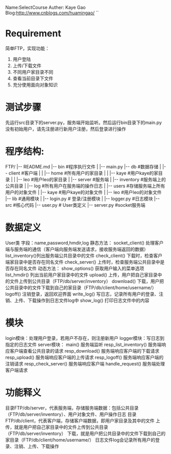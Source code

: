 Name:SelectCourse
Auther: Kaye Gao
Blog:http://www.cnblogs.com/huamingao/
``
# Requirement
简单FTP，实现功能：
1. 用户登陆
2. 上传/下载文件
3. 不同用户家目录不同
4. 查看当前目录下文件
5. 充分使用面向对象知识

# 测试步骤
先运行src目录下的server.py，服务端开始监听。然后运行bin目录下的main.py
没有初始用户，请先注册进行新用户注册，然后登录进行操作

# 程序结构:
FTP/
|-- README.md
|-- bin #程序执行文件
|   |-- main.py
|-- db  #数据存储
|   |-- client  #客户端
|   |   |-- home  #所有用户的家目录
|   |       |-- kaye #用户kaye的家目录
|   |       |-- leo  #用户leo的家目录
|   |-- server #服务端
|       |-- inventory #服务端上的公共目录
|       |-- log  #所有用户在服务端的操作日志
|       |-- users  #存储服务端上所有用户的对象文件
|           |-- kaye  #用户kaye的对象文件
|           |-- leo  #用户leo的对象文件
|-- lib #通用模块
|   |-- login.py  # 登录/注册模块
|   |-- logger.py  #日志模块
|-- src #核心代码
    |-- user.py  # User类定义
    |-- server.py  #socket服务端


# 数据定义
User类
    字段：name,password,hmdir,log
    静态方法：
    socket_client() 处理客户端与服务端的通信（客户端向服务端发送请求，接收服务端返回的数据）
    list_inventory()列出服务端公共目录中的文件
    check_client()  下载时，检查客户端家目录中是否存在同名文件
    check_server()  上传时，检查服务端公共目录中是否存在同名文件
    动态方法：
    show_options()  获取用户输入的菜单选项
    list_hmdir()    列出当前用户家目录中的文件
    upload()        上传，用户把自己家目录中的文件上传到公共目录（FTP/db/server/inventory）
    download()      下载，用户把公共目录中的文件下载到自己的家目录（FTP/db/client/home/username/）
    logoff()        注销登录，返回欢迎界面
    write_log()     写日志，记录所有用户的登录、注销、上传、下载操作到日志文件log中
    show_log()      打印日志文件中的内容

# 模块
login模块：处理用户登录，若用户不存在，则注册新用户
logger模块：写日志到指定的日志文件
server模块：
    main()      服务端监听
    resp_list_inventory()   服务端响应客户端查看公共目录的请求
    resp_download()     服务端响应客户端的下载请求
    resp_upload()       服务端响应客户端的上传请求
    resp_logoff()       服务端响应客户端的注销请求
    resp_check_server() 服务端响应客户端
    handle_request()    服务端处理客户端请求

# 功能释义
目录FTP/db/server，代表服务端，存储服务端数据：包括公共目录（FTP/db/server/inventory）、用户对象文件、用户操作日志
目录FTP/db/client，代表客户端，存储客户端数据，即用户家目录及其中的文件
上传，就是用户把自己家目录中的文件上传到公共目录（FTP/db/server/inventory）
下载，就是用户把公共目录中的文件下载到自己的家目录（FTP/db/client/home/username/）
日志文件log会记录所有用户的登录、注销、上传、下载操作
